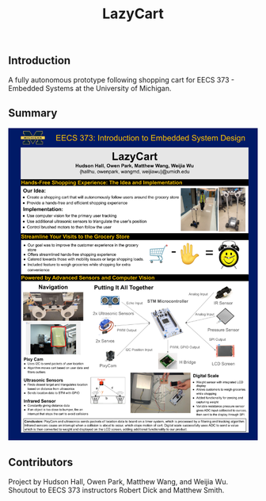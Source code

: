 <h1 align="center"> LazyCart </h1> <br>

## Introduction

A fully autonomous prototype following shopping cart for EECS 373 - Embedded Systems at the University of Michigan.

## Summary

![plot](./poster.png)

## Contributors

Project by Hudson Hall, Owen Park, Matthew Wang, and Weijia Wu.
Shoutout to EECS 373 instructors Robert Dick and Matthew Smith.
